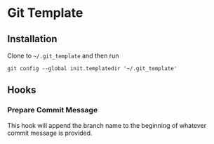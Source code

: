 # Git Template

## Installation

Clone to `~/.git_template` and then run

    git config --global init.templatedir '~/.git_template'

## Hooks

### Prepare Commit Message

This hook will append the branch name to the beginning of whatever commit message is provided.

